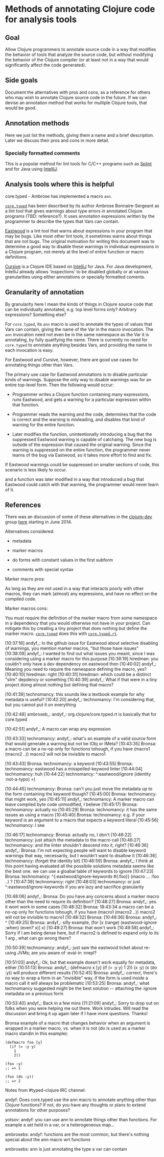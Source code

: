 # Methods of annotating Clojure code for analysis tools


## Goal

Allow Clojure programmers to annotate source code in a way that
modifies the behavior of tools that analyze the source code, but
without modifying the behavior of the Clojure compiler (or at least
not in a way that would significantly affect the code generated).


## Side goals

Document the alternatives with pros and cons, as a reference for
others who may wish to annotate Clojure source code in the future.  If
we can devise an annotation method that works for multiple Clojure
tools, that would be good.


## Annotation methods

Here we just list the methods, giving them a name and a brief
description.  Later we discuss their pros and cons in more detail.

### Specially formatted comments

This is a popular method for lint tools for C/C++ programs such as
[Splint][SplintAnnotationExample] and for Java using
[IntelliJ][IntelliJAnnotationExample].

[SplintAnnotationExample]: http://www.splint.org/manual/manual.html#null
[IntelliJAnnotationExample]: https://groups.google.com/d/msg/clojure-dev/5_dlGSNR6xQ/hqXNZE9-RLcJ

## Analysis tools where this is helpful

core.typed - Ambrose has implemented a macro `ann`.

[`core.typed`][CoreTyped] has been described by its author Ambrose
Bonnaire-Sergeant as a lint tool that gives warnings about type errors
in annotated Clojure programs (TBD: reference?).  It uses annotation
expressions written by the programmer to describe the types that Vars
can contain.

[Eastwood][Eastwood] is a lint tool that warns about expressions in
your program that may be bugs.  Like most other lint tools, it
sometimes warns about things that are not bugs.  The original
motivation for writing this document was to determine a good way to
disable these warnings in individual expressions in a Clojure program,
not merely at the level of entire function or macro definitions.

[Cursive][Cursive] is a Clojure IDE based on [IntelliJ][IntelliJ] for
Java.  For Java development, IntelliJ already allows 'inspections' to
be disabled globally or at various granularities using either
annotations or specially formatted coments.


## Granularity of annotation

By granularity here I mean the kinds of things in Clojure source code
that can be individually annotated, e.g. top level forms only?
Arbitrary expressions?  Something else?

For `core.typed`, its `ann` macro is used to annotate the types of
values that Vars can contain, giving the name of the Var in the macro
invocation.  The `ann` invocation need not even be in the same
namespace as the Var it is annotating, by fully qualifying the name.
There is currently no need for `core.typed` to annotate anything
besides Vars, and providing the name in each invocation is easy.

For Eastwood and Cursive, however, there are good use cases for
annotating things other than Vars.

The primary use case for Eastwood annotations is to disable particular
kinds of warnings.  Suppose the only way to disable warnings was for
an entire top-level form.  Then the following would occur:

+ Programmer writes a Clojure function containing many expressions,
  runs Eastwood, and gets a warning for a particular expression within
  that function.

+ Programmer reads the warning and the code, determines that the code
  is correct and the warning is misleading, and disables that kind of
  warning for the entire function.

+ Later modifies the function, unintentionally introducing a bug that
  the suppressed Eastwood warning is capable of catchaing.  The new
  bug is outside of the expression that caused the original warning.
  Since the warning is suppressed on the entire function, the
  programmer never learns of the bug via Eastwood, so it takes more
  effort to find and fix.

If Eastwood warnings could be suppressed on smaller sections of code,
this scenario is less likely to occur.

and a function was later modified in a way that
introduced a bug that Eastwood could catch with that warning, the
programmer would never learn of it.


## References

There was an discussion of some of these alternatives in the
[clojure-dev][ClojureDev] group [here][ClojureDevCodeAnnotation]
starting in June 2014.

[CoreTyped]: https://github.com/clojure/core.typed
[CoreTypedRt]: http://mvnrepository.com/artifact/org.clojure/core.typed.rt
[Eastwood]: https://github.com/jonase/eastwood
[Cursive]: https://cursiveclojure.com
[IntelliJ]: http://www.jetbrains.com/idea
[ClojureDev]: https://groups.google.com/forum/#!forum/clojure-dev
[ClojureDevCodeAnnotation]: https://groups.google.com/forum/#!topic/clojure-dev/5_dlGSNR6xQ

Alternatives considered:

- metadata

- marker macros

- do forms with constant values in the first subform

- comments with special syntax



Marker macro pros:

As long as they are not used in a way that interacts poorly with other
macros, they can mark (almost) any expressions, and have no effect on
the compiled code.


Marker macros cons:

You must require the definition of the marker macro from some
namespace in a dependency that you would otherwise not have in your
project.  Can mitigate this by creating a tiny project that does
nothing but define the marker macro.  [`core.typed`][CoreTyped] does
this with [`core.typed.rt`][CoreTypedRt].





[10:37:16] andyf_: In the github issue for Eastwood about selective disabling of warnings, you mention marker macros, "but those have issues"
[10:38:09] andyf_: I wanted to find out what issues you meant, since I was considering using a marker macro for this purpose
[10:39:19] hiredman: you couldn't only have a dev dependency on eastwood then
[10:40:02] andyf_: Meaning you need to require the namespace defining the macro, yes?
[10:40:10] hiredman: right
[10:40:31] hiredman: which could be a distinct "slim" depdency or something
[10:40:39] andyf_: What if that were in a tiny project doing almost nothing but defining that macro?

[10:41:39] technomancy: this sounds like a textbook example for why metadata is useful?
[10:42:20] andyf_: technomancy: I'm considering that, but you cannot put it on everything

[10:42:48] ambroseb_: andyf_: org.clojure/core.typed.rt is basically that for core.typed

[10:42:51] andyf_: A macro can wrap any expression

[10:43:33] technomancy: andyf_: what's an example of a valid source form that would generate a warning but not be IObj or IMeta?
[10:43:35] Bronsa: a macro can be a no-op only for functions tohough, if you have (macro1 (macro2 ..)) macro2 will not be invisible to macro1

[10:43:43] Bronsa: technomancy: a keyword
[10:43:55] Bronsa: technomancy: eastwood has a misspelled-keyword linter
[10:44:04] technomancy: huh
[10:44:22] technomancy: ^:eastwood/ignore (identity :not-a-typo) =)

[10:44:45] technomancy: Bronsa: can't you just move the metadata up to the form containing the keyword though?
[10:45:00] Bronsa: technomancy: that might work, yes
[10:45:11] andyf_: technomancy: A marker macro can leave compiled byte code unmodified, I believe
[10:45:17] Bronsa: technomancy: actually no
[10:45:29] Bronsa: technomancy: it has the same issues as using a macro
[10:45:40] Bronsa: technomancy: e.g. if your keyword is an argument to a macro that expects a keyword literal
[10:45:56] technomancy: I see

[10:46:17] technomancy: Bronsa: actually no, I don't
[10:46:22] technomancy: just attach the metadata to the macro call
[10:46:27] technomancy: and the linter shouldn't descend into it, right?
[10:46:36] andyf_: Bronsa: I'm not expecting people will want to disable keyword warnings that way, necessarily, but I wouldn't want to disallow it
[10:46:36] technomancy: (forget the identity bit)
[10:46:59] Bronsa: andyf_: I think at this point having evaluated all the possibile solutions metadata seems like the best one. we can use a gloabal table of keywords to ignore
[10:47:23] Bronsa: technomancy: ^{:eastwood/ignore-keywords #{:foo}} (macro ... :foo ..) ?
[10:47:39] technomancy: right
[10:48:03] technomancy: or just ^:eastwood/ignore-keywords if you are lazy and sacrifice granularity

[10:48:06] andyf_: Bronsa: Do you have any concerns about a marker macro other than the need to require its definition?
[10:48:27] Bronsa: andyf_: yes. it wont work in some cases
[10:48:32] Bronsa: 18:43:34 <Bronsa> a macro can be a no-op only for functions tohough, if you have (macro1 (macro2 ..)) macro2 will not be invisible to macro1
[10:48:32] Bronsa: 
[10:48:36] Bronsa: andyf_: ^
[10:49:25] Bronsa: andyf_: silly example, (for [x (range) (eastwood-ignore :when) (even? x)] x)
[10:49:27] Bronsa: that won't work
[10:49:58] andyf_: Sorry if I am being dense here, but if macro2 is defined to expand only to its 1 arg , what can go wrong there?

[10:50:39] technomancy: andyf_: just saw the eastwood ticket about re-using JVMs; are you aware of :eval-in :nrepl?

[10:51:03] andyf_: Ok, but that example doesn't work equally for metadata, either
[10:51:13] Bronsa: andyf_: (defmacro x [y] (if (= :y y) 1 2)) (x :y) (x (do :y)) will produce different results
[10:52:45] Bronsa: andyf_: correct, there's no way to wrap a form in an "invisible" way, if the form is used inside a macro call it will always be problematic
[10:53:25] Bronsa: andyf_: what technomancy suggested might be the best solution -- attaching the :ignore metadata on a previous form

[10:53:40] andyf_: Back in a few mins
[11:21:09] andyf_: Sorry to drop out on folks when you were helping me out there.  Work intrudes.  Will read the discussion and bring it up again later if I have more questions.  Thanks!


Bronsa example of a macro that changes behavior when an argument is
wrapped in a marker macro, vs. when it is not (do is used as a marker
macro standin in this example):

    (defmacro foo [y]
      (if (= :y y)
        1
        2))

    (foo :y)
    ;; => 1

    (foo (do :y))
    ;; => 2



Notes from #typed-clojure IRC channel:

andyf: Does core.typed use the ann macro to annotate anything other
than Clojure functions?  If not, do you have any thoughts or plans to
extend annotations for other purposes?

yotsov: andyf: you can use ann to annotate things other than
functions.  For example a set held in a var, or a heterogeneous map...

ambrosebs: andyf: functions are the most common, but there's nothing
special about the ann macro wrt functions

ambrosebs: ann is just annotating the type a var can contain
